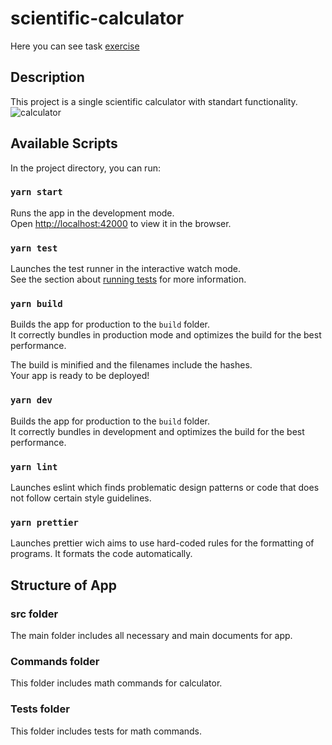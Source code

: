# scientific-calculator

Here you can see task [exercise](https://docs.google.com/document/d/1j8DnTnRSNoRBdYtKu3Rgk1STLso4X5Rev2-oEyxMsK8/edit#)

## Description

This project is a single scientific calculator with standart functionality.
![calculator](https://user-images.githubusercontent.com/70233346/132640293-7fe0834c-0961-4d99-b3c5-fe7285d77850.png)

## Available Scripts

In the project directory, you can run:

### `yarn start`

Runs the app in the development mode.\
Open [http://localhost:42000](http://localhost:42000) to view it in the browser.

### `yarn test`

Launches the test runner in the interactive watch mode.\
See the section about [running tests](https://jestjs.io/) for more information.

### `yarn build`

Builds the app for production to the `build` folder.\
It correctly bundles in production mode and optimizes the build for the best performance.

The build is minified and the filenames include the hashes.\
Your app is ready to be deployed!

### `yarn dev`

Builds the app for production to the `build` folder.\
It correctly bundles in development and optimizes the build for the best performance.

### `yarn lint`

Launches eslint which finds problematic design patterns or code that does not follow certain style guidelines.

### `yarn prettier`

Launches prettier wich aims to use hard-coded rules for the formatting of programs. It formats the code automatically.

## Structure of App

### src folder

The main folder includes all necessary and main documents for app.

### Commands folder

This folder includes math commands for calculator. 

### Tests folder

This folder includes tests for math commands.
